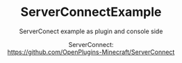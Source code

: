 <div align="center">


# ServerConnectExample
ServerConect example as plugin and console side

ServerConnect: </br>
https://github.com/OpenPlugins-Minecraft/ServerConnect

